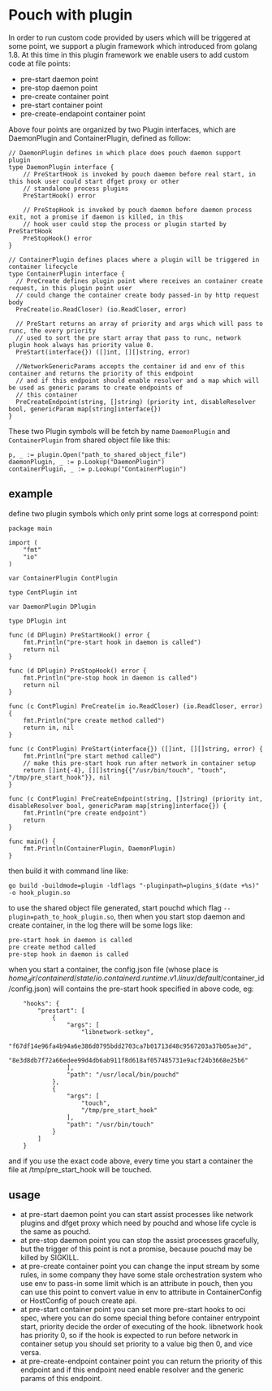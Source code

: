 # Pouch with plugin

In order to run custom code provided by users which will be triggered at some point, we support a plugin framework which introduced from golang 1.8. At this time in this plugin framework we enable users to add custom code at file points:

* pre-start daemon point
* pre-stop daemon point
* pre-create container point
* pre-start container point
* pre-create-endapoint container point

Above four points are organized by two Plugin interfaces, which are DaemonPlugin and ContainerPlugin, defined as follow:

```
// DaemonPlugin defines in which place does pouch daemon support plugin
type DaemonPlugin interface {
    // PreStartHook is invoked by pouch daemon before real start, in this hook user could start dfget proxy or other
    // standalone process plugins
    PreStartHook() error

    // PreStopHook is invoked by pouch daemon before daemon process exit, not a promise if daemon is killed, in this
    // hook user could stop the process or plugin started by PreStartHook
    PreStopHook() error
}

// ContainerPlugin defines places where a plugin will be triggered in container lifecycle
type ContainerPlugin interface {
  // PreCreate defines plugin point where receives an container create request, in this plugin point user
  // could change the container create body passed-in by http request body
  PreCreate(io.ReadCloser) (io.ReadCloser, error)

  // PreStart returns an array of priority and args which will pass to runc, the every priority
  // used to sort the pre start array that pass to runc, network plugin hook always has priority value 0.
  PreStart(interface{}) ([]int, [][]string, error)

  //NetworkGenericParams accepts the container id and env of this container and returns the priority of this endpoint
  // and if this endpoint should enable resolver and a map which will be used as generic params to create endpoints of
  // this container
  PreCreateEndpoint(string, []string) (priority int, disableResolver bool, genericParam map[string]interface{})
}

```

These two Plugin symbols will be fetch by name `DaemonPlugin` and `ContainerPlugin` from shared object file like this:

```
p, _ := plugin.Open("path_to_shared_object_file")
daemonPlugin, _ := p.Lookup("DaemonPlugin")
containerPlugin, _ := p.Lookup("ContainerPlugin")
```

## example

define two plugin symbols which only print some logs at correspond point:

```
package main

import (
    "fmt"
    "io"
)

var ContainerPlugin ContPlugin

type ContPlugin int

var DaemonPlugin DPlugin

type DPlugin int

func (d DPlugin) PreStartHook() error {
    fmt.Println("pre-start hook in daemon is called")
    return nil
}

func (d DPlugin) PreStopHook() error {
    fmt.Println("pre-stop hook in daemon is called")
    return nil
}

func (c ContPlugin) PreCreate(in io.ReadCloser) (io.ReadCloser, error) {
    fmt.Println("pre create method called")
    return in, nil
}

func (c ContPlugin) PreStart(interface{}) ([]int, [][]string, error) {
    fmt.Println("pre start method called")
    // make this pre-start hook run after network in container setup
    return []int{-4}, [][]string{{"/usr/bin/touch", "touch", "/tmp/pre_start_hook"}}, nil
}

func (c ContPlugin) PreCreateEndpoint(string, []string) (priority int, disableResolver bool, genericParam map[string]interface{}) {
    fmt.Println("pre create endpoint")
    return
}

func main() {
    fmt.Println(ContainerPlugin, DaemonPlugin)
}
```

then build it with command line like:

```
go build -buildmode=plugin -ldflags "-pluginpath=plugins_$(date +%s)" -o hook_plugin.so
```

to use the shared object file generated, start pouchd which flag `--plugin=path_to_hook_plugin.so`, then when you start stop daemon and create container, in the log there will be some logs like:

```
pre-start hook in daemon is called
pre create method called
pre-stop hook in daemon is called
```

when you start a container, the config.json file (whose place is $home_dir/containerd/state/io.containerd.runtime.v1.linux/default/$container_id/config.json) will contains the pre-start hook specified in above code, eg:

```
    "hooks": {
        "prestart": [
            {
                "args": [
                    "libnetwork-setkey",
                    "f67df14e96fa4b94a6e386d0795bdd2703ca7b01713d48c9567203a37b05ae3d",
                    "8e3d8db7f72a66edee99d4db6ab911f8d618af057485731e9acf24b3668e25b6"
                ],
                "path": "/usr/local/bin/pouchd"
            },
            {
                "args": [
                    "touch",
                    "/tmp/pre_start_hook"
                ],
                "path": "/usr/bin/touch"
            }
        ]
    }
```

and if you use the exact code above, every time you start a container the file at /tmp/pre_start_hook will be touched.

## usage

* at pre-start daemon point you can start assist processes like network plugins and dfget proxy which need by pouchd and whose life cycle is the same as pouchd.
* at pre-stop daemon point you can stop the assist processes gracefully, but the trigger of this point is not a promise, because pouchd may be killed by SIGKILL.
* at pre-create container point you can change the input stream by some rules, in some company they have some stale orchestration system who use env to pass-in some limit which is an attribute in pouch, then you can use this point to convert value in env to attribute in ContainerConfig or HostConfig of pouch create api.
* at pre-start container point you can set more pre-start hooks to oci spec, where you can do some special thing before container entrypoint start, priority decide the order of executing of the hook. libnetwork hook has priority 0, so if the hook is expected to run before network in container setup you should set priority to a value big then 0, and vice versa.
* at pre-create-endpoint container point you can return the priority of this endpoint and if this endpoint need enable resolver and the generic params of this endpoint.
